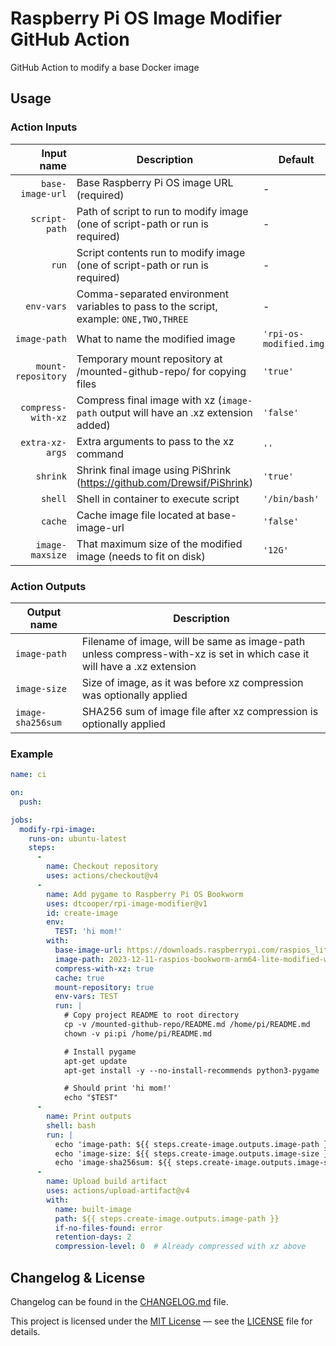 # Raspberry Pi OS Image Modifier GitHub Action

GitHub Action to modify a base Docker image

## Usage

### Action Inputs

|  Input name        |  Description                                                                          |  Default                |
|-------------------:|---------------------------------------------------------------------------------------|-------------------------|
| `base-image-url`   | Base Raspberry Pi OS image URL (required)                                             | -                       |
| `script-path`      | Path of script to run to modify image (one of script-path or run is required)         | -                       |
| `run`              | Script contents run to modify image (one of script-path or run is required)           | -                       |
| `env-vars`         | Comma-separated environment variables to pass to the script, example: `ONE,TWO,THREE` | -                       |
| `image-path`       | What to name the modified image                                                       | `'rpi-os-modified.img'` |
| `mount-repository` | Temporary mount repository at /mounted-github-repo/ for copying files                 | `'true'`                |
| `compress-with-xz` | Compress final image with xz (`image-path` output will have an .xz extension added)   | `'false'`               |
| `extra-xz-args`    | Extra arguments to pass to the xz command                                             | `''`                    |
| `shrink`           | Shrink final image using PiShrink (<https://github.com/Drewsif/PiShrink>)             | `'true'`                |
| `shell`            | Shell in container to execute script                                                  | `'/bin/bash'`           |
| `cache`            | Cache image file located at base-image-url                                            | `'false'`               |
| `image-maxsize`    | That maximum size of the modified image (needs to fit on disk)                        | `'12G'`                 |


### Action Outputs

| Output name       | Description                                                                                                             |
|------------------ |-------------------------------------------------------------------------------------------------------------------------|
| `image-path`      | Filename of image, will be same as image-path unless compress-with-xz is set in which case it will have a .xz extension |
| `image-size`      | Size of image, as it was before xz compression was optionally applied                                                   |
| `image-sha256sum` | SHA256 sum of image file after xz compression is optionally applied                                                     |

### Example

```yaml
name: ci

on:
  push:

jobs:
  modify-rpi-image:
    runs-on: ubuntu-latest
    steps:
      -
        name: Checkout repository
        uses: actions/checkout@v4
      -
        name: Add pygame to Raspberry Pi OS Bookworm
        uses: dtcooper/rpi-image-modifier@v1
        id: create-image
        env:
          TEST: 'hi mom!'
        with:
          base-image-url: https://downloads.raspberrypi.com/raspios_lite_arm64/images/raspios_lite_arm64-2023-12-11/2023-12-11-raspios-bookworm-arm64-lite.img.xz
          image-path: 2023-12-11-raspios-bookworm-arm64-lite-modified-with-pygame.img
          compress-with-xz: true
          cache: true
          mount-repository: true
          env-vars: TEST
          run: |
            # Copy project README to root directory
            cp -v /mounted-github-repo/README.md /home/pi/README.md
            chown -v pi:pi /home/pi/README.md

            # Install pygame
            apt-get update
            apt-get install -y --no-install-recommends python3-pygame

            # Should print 'hi mom!'
            echo "$TEST"
      -
        name: Print outputs
        shell: bash
        run: |
          echo 'image-path: ${{ steps.create-image.outputs.image-path }}'
          echo 'image-size: ${{ steps.create-image.outputs.image-size }}'
          echo 'image-sha256sum: ${{ steps.create-image.outputs.image-sha256sum }}'
      -
        name: Upload build artifact
        uses: actions/upload-artifact@v4
        with:
          name: built-image
          path: ${{ steps.create-image.outputs.image-path }}
          if-no-files-found: error
          retention-days: 2
          compression-level: 0  # Already compressed with xz above
```


## Changelog &amp; License

Changelog can be found in the [CHANGELOG.md](CHANGELOG.md) file.

This project is licensed under the [MIT License](https://opensource.org/licenses/MIT)
&mdash; see the [LICENSE](LICENSE) file for details.
